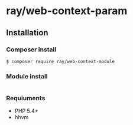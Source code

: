 # ray/web-context-param

## Installation

### Composer install

    $ composer require ray/web-context-module
 
### Module install

```php
```
### Requiuments

 * PHP 5.4+
 * hhvm
 


